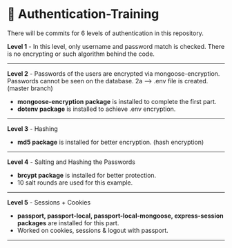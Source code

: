 # 🔐 Authentication-Training

There will be commits for 6 levels of authentication in this repository.

**Level 1** - In this level, only username and password match is checked. There is no encrypting or such algorithm behind the code.

---

**Level 2** - Passwords of the users are encrypted via mongoose-encryption. Passwords cannot be seen on the database. 2a --> .env file is created. (master branch)
* **mongoose-encryption package** is installed to complete the first part.
* **dotenv package** is installed to achieve .env encryption.

---

**Level 3** - Hashing
* **md5 package** is installed for better encryption. (hash encryption)

---

**Level 4** - Salting and Hashing the Passwords
* **brcypt package** is installed for better protection. 
* 10 salt rounds are used for this example.

---

**Level 5** - Sessions + Cookies
* **passport, passport-local, passport-local-mongoose, express-session packages** are installed for this part.
* Worked on cookies, sessions & logout with passport.

---
